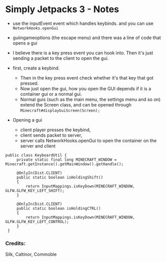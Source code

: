 # Simply Jetpacks 3 - Notes

- use the inputEvent event which handles keybinds. and you can use `NetworkHooks.openGui`
- guiingameoptions (the escape menu) and there was a line of code that opens a gui


- I believe there is a key press event you can hook into. 
Then it's just sending a packet to the client to open the gui.
- first, create a keybind.
    - Then in the key press event check whether it's that key that got pressed.
    - Now just open the gui, how you open the GUI depends if it is a container gui or a normal gui.
    - Normal guis (such as the main menu, the settings menu and so on) extend the Screen class,
    and can be opened through `Minecraft#displayGuiScreen(Screen);`
 
 
- Opening a gui
    - client player presses the keybind,
    - client sends packet to server,
    - server calls NetworkHooks.openGui to open the container on the server and client
    
``` 
public class KeyboardUtil {
     private static final long MINECRAFT_WINDOW = Minecraft.getInstance().getMainWindow().getHandle();
 
     @OnlyIn(Dist.CLIENT)
     public static boolean isHoldingShift()
     {
         return InputMappings.isKeyDown(MINECRAFT_WINDOW, GLFW.GLFW_KEY_LEFT_SHIFT);
     }
 
     @OnlyIn(Dist.CLIENT)
     public static boolean isHoldingCTRL()
     {
         return InputMappings.isKeyDown(MINECRAFT_WINDOW, GLFW.GLFW_KEY_LEFT_CONTROL);
     }
 }
```

### Credits:
Silk, Caltinor, Commoble